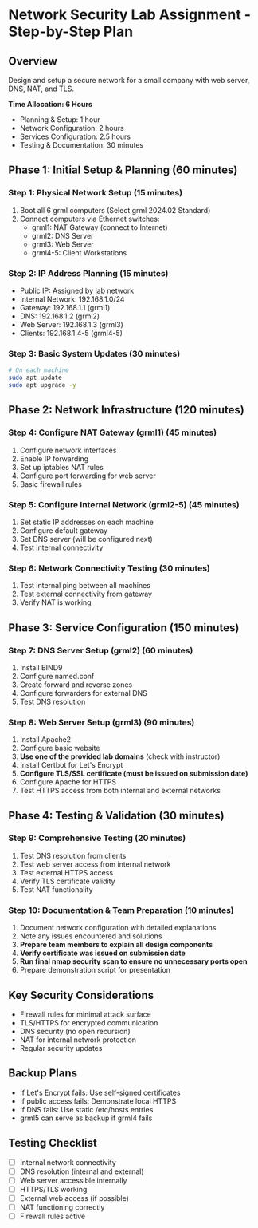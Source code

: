 # Network Security Lab Assignment - Step-by-Step Plan

## Overview
Design and setup a secure network for a small company with web server, DNS, NAT, and TLS.

**Time Allocation: 6 Hours**
- Planning & Setup: 1 hour
- Network Configuration: 2 hours  
- Services Configuration: 2.5 hours
- Testing & Documentation: 30 minutes

## Phase 1: Initial Setup & Planning (60 minutes)

### Step 1: Physical Network Setup (15 minutes)
1. Boot all 6 grml computers (Select grml 2024.02 Standard)
2. Connect computers via Ethernet switches:
   - grml1: NAT Gateway (connect to Internet)
   - grml2: DNS Server
   - grml3: Web Server
   - grml4-5: Client Workstations

### Step 2: IP Address Planning (15 minutes)
- Public IP: Assigned by lab network
- Internal Network: 192.168.1.0/24
- Gateway: 192.168.1.1 (grml1)
- DNS: 192.168.1.2 (grml2)
- Web Server: 192.168.1.3 (grml3)
- Clients: 192.168.1.4-5 (grml4-5)

### Step 3: Basic System Updates (30 minutes)
```bash
# On each machine
sudo apt update
sudo apt upgrade -y
```

## Phase 2: Network Infrastructure (120 minutes)

### Step 4: Configure NAT Gateway (grml1) (45 minutes)
1. Configure network interfaces
2. Enable IP forwarding
3. Set up iptables NAT rules
4. Configure port forwarding for web server
5. Basic firewall rules

### Step 5: Configure Internal Network (grml2-5) (45 minutes)
1. Set static IP addresses on each machine
2. Configure default gateway
3. Set DNS server (will be configured next)
4. Test internal connectivity

### Step 6: Network Connectivity Testing (30 minutes)
1. Test internal ping between all machines
2. Test external connectivity from gateway
3. Verify NAT is working

## Phase 3: Service Configuration (150 minutes)

### Step 7: DNS Server Setup (grml2) (60 minutes)
1. Install BIND9
2. Configure named.conf
3. Create forward and reverse zones
4. Configure forwarders for external DNS
5. Test DNS resolution

### Step 8: Web Server Setup (grml3) (90 minutes)
1. Install Apache2
2. Configure basic website
3. **Use one of the provided lab domains** (check with instructor)
4. Install Certbot for Let's Encrypt
5. **Configure TLS/SSL certificate (must be issued on submission date)**
6. Configure Apache for HTTPS
7. Test HTTPS access from both internal and external networks

## Phase 4: Testing & Validation (30 minutes)

### Step 9: Comprehensive Testing (20 minutes)
1. Test DNS resolution from clients
2. Test web server access from internal network
3. Test external HTTPS access
4. Verify TLS certificate validity
5. Test NAT functionality

### Step 10: Documentation & Team Preparation (10 minutes)
1. Document network configuration with detailed explanations
2. Note any issues encountered and solutions
3. **Prepare team members to explain all design components**
4. **Verify certificate was issued on submission date**
5. **Run final nmap security scan to ensure no unnecessary ports open**
6. Prepare demonstration script for presentation

## Key Security Considerations
- Firewall rules for minimal attack surface
- TLS/HTTPS for encrypted communication
- DNS security (no open recursion)
- NAT for internal network protection
- Regular security updates

## Backup Plans
- If Let's Encrypt fails: Use self-signed certificates
- If public access fails: Demonstrate local HTTPS
- If DNS fails: Use static /etc/hosts entries
- grml5 can serve as backup if grml4 fails

## Testing Checklist
- [ ] Internal network connectivity
- [ ] DNS resolution (internal and external)
- [ ] Web server accessible internally
- [ ] HTTPS/TLS working
- [ ] External web access (if possible)
- [ ] NAT functioning correctly
- [ ] Firewall rules active 